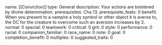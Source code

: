name: [[Conviction]]
type: General
description: Your actions are bolstered by divine determination.
prerequisites: Cha 13.
prerequisite_feats: 0
benefit: When you present to a vampire a holy symbol or other object it is averse to, the DC for the creature to overcome such an aversion increases by 2.
normal: 0
special: 0
teamwork: 0
critical: 0
grit: 0
style: 0
performance: 0
racial: 0
companion_familiar: 0
race_name: 0
note: 0
goal: 0
completion_benefit: 0
multiples: 0
suggested_traits: 0
